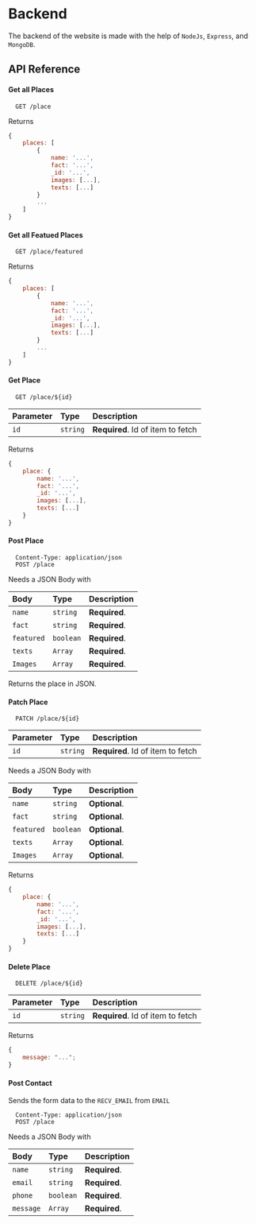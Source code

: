 # Backend

The backend of the website is made with the help of `NodeJs`, `Express`, and `MongoDB`.

## API Reference

#### Get all Places

```http
  GET /place
```

Returns

```js
{
    places: [
        {
            name: '...',
            fact: '...',
            _id: '...',
            images: [...],
            texts: [...]
        }
        ...
    ]
}

```

#### Get all Featued Places

```http
  GET /place/featured
```

Returns

```js
{
    places: [
        {
            name: '...',
            fact: '...',
            _id: '...',
            images: [...],
            texts: [...]
        }
        ...
    ]
}


```

#### Get Place

```http
  GET /place/${id}
```

| Parameter | Type     | Description                       |
| :-------- | :------- | :-------------------------------- |
| `id`      | `string` | **Required**. Id of item to fetch |

Returns

```js
{
    place: {
        name: '...',
        fact: '...',
        _id: '...',
        images: [...],
        texts: [...]
    }
}
```

#### Post Place

```http
  Content-Type: application/json
  POST /place
```

Needs a JSON Body with

| Body       | Type      | Description   |
| :--------- | :-------- | :------------ |
| `name`     | `string`  | **Required**. |
| `fact`     | `string`  | **Required**. |
| `featured` | `boolean` | **Required**. |
| `texts`    | `Array`   | **Required**. |
| `Images`   | `Array`   | **Required**. |

Returns the place in JSON.

#### Patch Place

```http
  PATCH /place/${id}
```

| Parameter | Type     | Description                       |
| :-------- | :------- | :-------------------------------- |
| `id`      | `string` | **Required**. Id of item to fetch |

Needs a JSON Body with

| Body       | Type      | Description   |
| :--------- | :-------- | :------------ |
| `name`     | `string`  | **Optional**. |
| `fact`     | `string`  | **Optional**. |
| `featured` | `boolean` | **Optional**. |
| `texts`    | `Array`   | **Optional**. |
| `Images`   | `Array`   | **Optional**. |

Returns

```js
{
    place: {
        name: '...',
        fact: '...',
        _id: '...',
        images: [...],
        texts: [...]
    }
}
```

#### Delete Place

```http
  DELETE /place/${id}
```

| Parameter | Type     | Description                       |
| :-------- | :------- | :-------------------------------- |
| `id`      | `string` | **Required**. Id of item to fetch |

Returns

```js
{
    message: "...";
}
```

#### Post Contact

Sends the form data to the `RECV_EMAIL` from `EMAIL`

```http
  Content-Type: application/json
  POST /place
```

Needs a JSON Body with

| Body      | Type      | Description   |
| :-------- | :-------- | :------------ |
| `name`    | `string`  | **Required**. |
| `email`   | `string`  | **Required**. |
| `phone`   | `boolean` | **Required**. |
| `message` | `Array`   | **Required**. |
